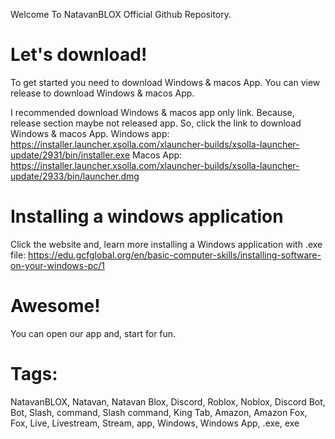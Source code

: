 Welcome To NatavanBLOX Official Github Repository. 



# Let's download! 

To get started you need to download Windows & macos App. You can view release to download Windows & macos App. 

I recommended download Windows & macos app only link. Because, release section maybe not released app. So, click the link to download Windows & macos App. 
Windows app: 
https://installer.launcher.xsolla.com/xlauncher-builds/xsolla-launcher-update/2931/bin/installer.exe
Macos App:
https://installer.launcher.xsolla.com/xlauncher-builds/xsolla-launcher-update/2933/bin/launcher.dmg


# Installing a windows application 

Click the website and, learn more installing a Windows application with .exe file: https://edu.gcfglobal.org/en/basic-computer-skills/installing-software-on-your-windows-pc/1 




# Awesome! 

You can open our app and, start for fun. 




# Tags: 

NatavanBLOX, Natavan, Natavan Blox, Discord, Roblox, Noblox, Discord Bot, Bot, Slash, command, Slash command, King Tab, Amazon, Amazon Fox, Fox, Live, Livestream, Stream, app, Windows, Windows App, .exe, exe
